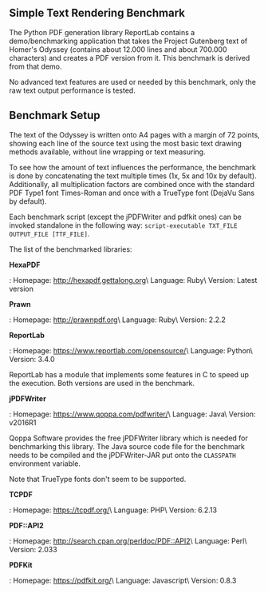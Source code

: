 ## Simple Text Rendering Benchmark

The Python PDF generation library ReportLab contains a demo/benchmarking application that takes the
Project Gutenberg text of Homer's Odyssey (contains about 12.000 lines and about 700.000 characters)
and creates a PDF version from it. This benchmark is derived from that demo.

No advanced text features are used or needed by this benchmark, only the raw text output performance
is tested.


## Benchmark Setup

The text of the Odyssey is written onto A4 pages with a margin of 72 points, showing each line of
the source text using the most basic text drawing methods available, without line wrapping or text
measuring.

To see how the amount of text influences the performance, the benchmark is done by concatenating the
text multiple times (1x, 5x and 10x by default). Additionally, all multiplication factors are
combined once with the standard PDF Type1 font Times-Roman and once with a TrueType font (DejaVu
Sans by default).

Each benchmark script (except the jPDFWriter and pdfkit ones) can be invoked standalone in the
following way: `script-executable TXT_FILE OUTPUT_FILE [TTF_FILE]`.

The list of the benchmarked libraries:

**HexaPDF**

: Homepage: <http://hexapdf.gettalong.org>\\
  Language: Ruby\\
  Version: Latest version

**Prawn**

: Homepage: <http://prawnpdf.org>\\
  Language: Ruby\\
  Version: 2.2.2

**ReportLab**

: Homepage: <https://www.reportlab.com/opensource/>\\
  Language: Python\\
  Version: 3.4.0

  ReportLab has a module that implements some features in C to speed up the execution. Both versions
  are used in the benchmark.

**jPDFWriter**

: Homepage: <https://www.qoppa.com/pdfwriter/>\\
  Language: Java\\
  Version: v2016R1

  Qoppa Software provides the free jPDFWriter library which is needed for benchmarking this library.
  The Java source code file for the benchmark needs to be compiled and the jPDFWriter-JAR put onto
  the `CLASSPATH` environment variable.

  Note that TrueType fonts don't seem to be supported.

**TCPDF**

: Homepage: <https://tcpdf.org/>\\
  Language: PHP\\
  Version: 6.2.13

**PDF::API2**

: Homepage: <http://search.cpan.org/perldoc/PDF::API2>\\
  Language: Perl\\
  Version: 2.033

**PDFKit**

: Homepage: <https://pdfkit.org/>\\
  Language: Javascript\\
  Version: 0.8.3
